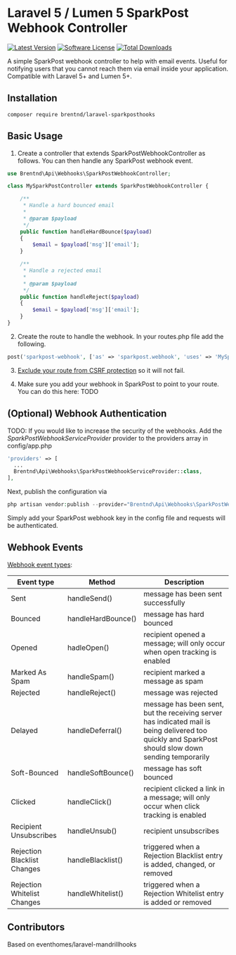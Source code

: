 # Laravel 5 / Lumen 5 SparkPost Webhook Controller
[![Latest Version](https://img.shields.io/github/release/brentnd/laravel-sparkposthooks.svg?style=flat-square)](https://github.com/brentnd/laravel-sparkposthooks/releases)
[![Software License](https://img.shields.io/badge/license-MIT-brightgreen.svg?style=flat-square)](LICENSE.md)
[![Total Downloads](https://img.shields.io/packagist/dt/brentnd/laravel-sparkposthooks.svg?style=flat-square)](https://packagist.org/packages/brentnd/laravel-sparkposthooks)

A simple SparkPost webhook controller to help with email events. Useful for notifying users that you cannot reach them via email inside your application. Compatible with Laravel 5+ and Lumen 5+.

## Installation
```composer require brentnd/laravel-sparkposthooks```

## Basic Usage

1) Create a controller that extends SparkPostWebhookController as follows. You can then handle any SparkPost webhook event.
```php
use Brentnd\Api\Webhooks\SparkPostWebhookController;

class MySparkPostController extends SparkPostWebhookController {

    /**
     * Handle a hard bounced email
     *
     * @param $payload
     */
    public function handleHardBounce($payload)
    {
        $email = $payload['msg']['email'];
    }

    /**
     * Handle a rejected email
     *
     * @param $payload
     */
    public function handleReject($payload)
    {
        $email = $payload['msg']['email'];
    }
}
```

2) Create the route to handle the webhook. In your routes.php file add the following.
```php
post('sparkpost-webhook', ['as' => 'sparkpost.webhook', 'uses' => 'MySparkPostController@handleWebHook']);
```
3) [Exclude your route from CSRF protection](https://laravel.com/docs/5.4/csrf#csrf-excluding-uris) so it will not fail.

4) Make sure you add your webhook in SparkPost to point to your route. You can do this here: TODO

## (Optional) Webhook Authentication
TODO: If you would like to increase the security of the webhooks. Add the *SparkPostWebhookServiceProvider* provider to the providers array in config/app.php

```php
'providers' => [
  ...
  Brentnd\Api\Webhooks\SparkPostWebhookServiceProvider::class,
],
```

Next, publish the configuration via
```php
php artisan vendor:publish --provider="Brentnd\Api\Webhooks\SparkPostWebhookServiceProvider"
```
Simply add your SparkPost webhook key in the config file and requests will be authenticated.

## Webhook Events
[Webhook event types](https://www.sparkpost.com/docs/tech-resources/webhook-event-reference/#event-types):

Event type              | Method             | Description
------------            |------------        |---------------
Sent	                | handleSend()       | message has been sent successfully
Bounced	                | handleHardBounce() | message has hard bounced
Opened	                | hadleOpen()        | recipient opened a message; will only occur when open tracking is enabled
Marked As Spam	        | handleSpam()       | recipient marked a message as spam
Rejected	            | handleReject()     | message was rejected
Delayed	                | handleDeferral()   | message has been sent, but the receiving server has indicated mail is being delivered too quickly and SparkPost should slow down sending temporarily
Soft-Bounced	        | handleSoftBounce() | message has soft bounced
Clicked	                | handleClick()      | recipient clicked a link in a message; will only occur when click tracking is enabled
Recipient Unsubscribes  | handleUnsub()      | recipient unsubscribes
Rejection Blacklist Changes	| handleBlacklist()  | triggered when a Rejection Blacklist entry is added, changed, or removed
Rejection Whitelist Changes	| handleWhitelist()  | triggered when a Rejection Whitelist entry is added or removed

## Contributors
Based on eventhomes/laravel-mandrillhooks
